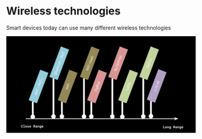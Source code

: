 # Wireless technologies

Smart devices today can use many different wireless technologies

![Wireless Tech](wireless-tech.png)